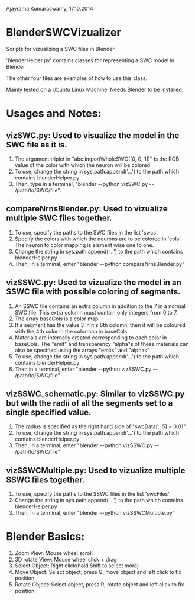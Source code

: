 Ajayrama Kumaraswamy, 17.10.2014

BlenderSWCVizualizer
====================

Scripts for vizualizing a SWC files in Blender

'blenderHelper.py' contains classes for representing a SWC model in Blender

The other four files are examples of how to use this class. 

Mainly tested on a Ubuntu Linux Machine. Needs Blender to be installed.
 
Usages and Notes:
======

vizSWC.py: Used to visualize the model in the SWC file as it is.
----------
1. The argument triplet in "abc.importWholeSWC([0, 0, 1])" is the RGB value of the color with which the neuron will be colored
2. To use, change the string in sys.path.append('...') to the path which contains blenderHelper.py
3. Then, type in a terminal, "blender --python vizSWC.py -- /path/to/SWC/file".

compareNrnsBlender.py: Used to vizualize multiple SWC files together.
---
1. To use, specify the paths to the SWC files in the list 'swcs'.
2. Specify the colors with which the neurons are to be colored in 'cols'. The neuron to color mapping is element wise one to one.
3. Change the string in sys.path.append('...') to the path which contains blenderHelper.py
4. Then, in a terminal, enter "blender --python compareNrnsBlender.py"

vizSSWC.py: Used to vizualize the model in an SSWC file with possible coloring of segments.
-----
1. An SSWC file contains an extra column in addition to the 7 in a normal SWC file. This extra column must contain only integers from 0 to 7.
2. The array baseCols is a color map.
3. If a segment has the value 3 in it's 8th column, then it will be coloured with the 4th color in the colormap in baseCols.
4. Materials are internally created corresponding to each color in baseCols. The "emit" and transparency "alpha"s of these materials can also be specified using the arrays "emits" and "alphas" 
5. To use, change the string in sys.path.append('...') to the path which contains blenderHelper.py
6. Then in a terminal, enter "blender --python vizSSWC.py -- /path/to/SWC/file"

vizSSWC_schematic.py: Similar to vizSSWC.py but with the radii of all the segments set to a single specified value.
----------
1. The radius is specified as the right hand side of "swcData[:, 5] = 0.01" 
2. To use, change the string in sys.path.append('...') to the path which contains blenderHelper.py
3. Then, in a terminal, enter "blender --python vizSSWC.py -- /path/to/SWC/file"

vizSSWCMultiple.py: Used to vizualize multiple SSWC files together.
---

1. To use, specify the paths to the SSWC files in the list 'swcFiles'
2. Change the string in sys.path.append('...') to the path which contains blenderHelper.py
3. Then, in a terminal, enter "blender --python vizSSWCMultiple.py"

Blender Basics:
===

1. Zoom View: Mouse wheel scroll
2. 3D rotate View: Mouse wheel click + drag
3. Select Object: Right click(hold Shift to select more)
4. Move Object: Select object, press G, move object and left click to fix position
5. Rotate Object: Select object, press R, rotate object and left click to fix position